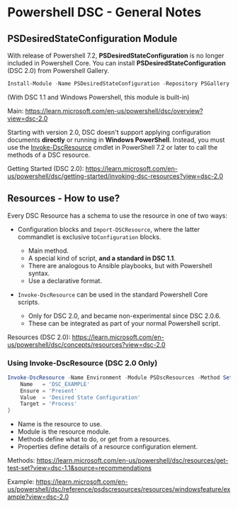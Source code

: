 # Powershell DSC - General Notes

## PSDesiredStateConfiguration Module

With release of Powershell 7.2, **PSDesiredStateConfiguration** is no longer included in Powershell Core. You can install **PSDesiredStateConfiguration** (DSC 2.0) from Powershell Gallery.

```Powershell
Install-Module -Name PSDesiredStateConfiguration -Repository PSGallery -MaximumVersion 2.99 -MinimumVersion 2.05
```

(With DSC 1.1 and Windows Powershell, this module is built-in)

Main: https://learn.microsoft.com/en-us/powershell/dsc/overview?view=dsc-2.0

Starting with version 2.0, DSC doesn't support applying configuration documents **directly** or running in **Windows PowerShell**. Instead, you must use the [Invoke-DscResource](https://learn.microsoft.com/en-us/powershell/module/PSDesiredStateConfiguration/Invoke-DscResource) cmdlet in PowerShell 7.2 or later to call the methods of a DSC resource.

Getting Started (DSC 2.0): https://learn.microsoft.com/en-us/powershell/dsc/getting-started/invoking-dsc-resources?view=dsc-2.0

## Resources - How to use?

Every DSC Resource has a schema to use the resource in one of two ways:

* Configuration blocks and `Import-DSCResource`, where the latter commandlet is exclusive to`Configuration` blocks. 
	* Main method.
	* A special kind of script, **and a standard in DSC 1.1**.
	* There are analogous to Ansible playbooks, but with Powershell syntax.
	* Use a declarative format.

* `Invoke-DscResource` can be used in the standard Powershell Core scripts. 
	* Only for DSC 2.0, and became non-experimental since DSC 2.0.6.
	* These can be integrated as part of your normal Powershell script.

Resources (DSC 2.0): https://learn.microsoft.com/en-us/powershell/dsc/concepts/resources?view=dsc-2.0

### Using Invoke-DscResource (DSC 2.0 Only)

```Powershell
Invoke-DscResource -Name Environment -Module PSDscResources -Method Set -Property @{
    Name   = 'DSC_EXAMPLE'
    Ensure = 'Present'
    Value  = 'Desired State Configuration'
    Target = 'Process'
}
```

* Name is the resource to use.
* Module is the resource module.
* Methods define what to do, or get from a resources. 
* Properties define details of a resource configuration element.

Methods: https://learn.microsoft.com/en-us/powershell/dsc/resources/get-test-set?view=dsc-1.1&source=recommendations

Example: https://learn.microsoft.com/en-us/powershell/dsc/reference/psdscresources/resources/windowsfeature/example?view=dsc-2.0

